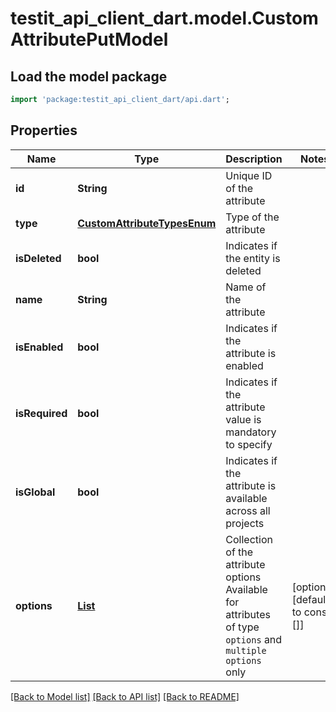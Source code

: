 # testit_api_client_dart.model.CustomAttributePutModel

## Load the model package
```dart
import 'package:testit_api_client_dart/api.dart';
```

## Properties
Name | Type | Description | Notes
------------ | ------------- | ------------- | -------------
**id** | **String** | Unique ID of the attribute | 
**type** | [**CustomAttributeTypesEnum**](CustomAttributeTypesEnum.md) | Type of the attribute | 
**isDeleted** | **bool** | Indicates if the entity is deleted | 
**name** | **String** | Name of the attribute | 
**isEnabled** | **bool** | Indicates if the attribute is enabled | 
**isRequired** | **bool** | Indicates if the attribute value is mandatory to specify | 
**isGlobal** | **bool** | Indicates if the attribute is available across all projects | 
**options** | [**List<CustomAttributeOptionModel>**](CustomAttributeOptionModel.md) | Collection of the attribute options     Available for attributes of type `options` and `multiple options` only | [optional] [default to const []]

[[Back to Model list]](../README.md#documentation-for-models) [[Back to API list]](../README.md#documentation-for-api-endpoints) [[Back to README]](../README.md)


